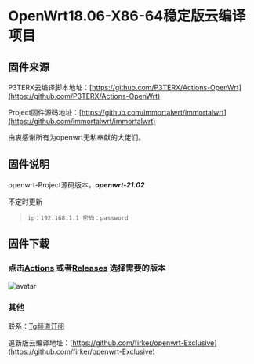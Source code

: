 # OpenWrt18.06-X86-64稳定版云编译项目

## 固件来源

P3TERX云编译脚本地址：[https://github.com/P3TERX/Actions-OpenWrt](https://github.com/P3TERX/Actions-OpenWrt)

Project固件源码地址：[https://github.com/immortalwrt/immortalwrt](https://github.com/immortalwrt/immortalwrt)

由衷感谢所有为openwrt无私奉献的大佬们。

## 固件说明

openwrt-Project源码版本，***openwrt-21.02***

不定时更新

> `ip：192.168.1.1 密码：password`

## 固件下载

### 点击[Actions](https://github.com/firkerword/openwrt-Project/actions/workflows/openwrt-Project.yml) 或者[Releases](https://github.com/firkerword/openwrt-Project/releases) 选择需要的版本
![avatar](https://raw.githubusercontent.com/firkerword/openwrt-stable-version/main/boc/c.png)


### 其他

联系：[Tg频道订阅](https://t.me/zhinengchaoshenzhe)

追新版云编译地址：[https://github.com/firker/openwrt-Exclusive](https://github.com/firker/openwrt-Exclusive)



